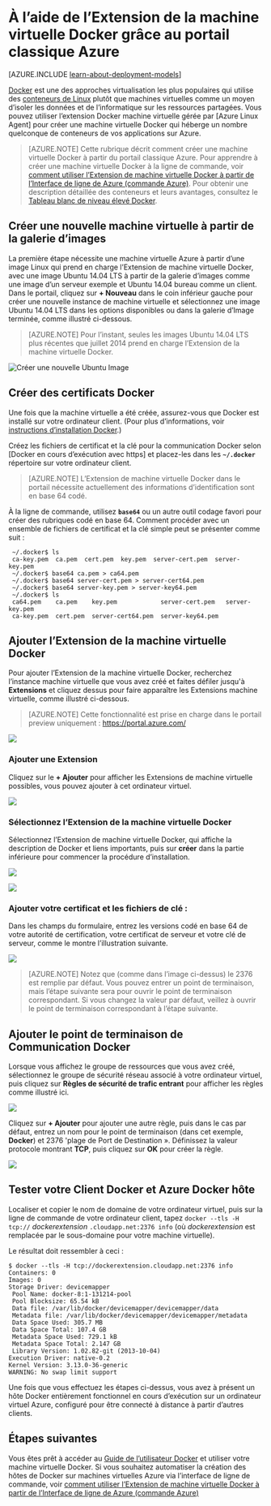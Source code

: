 <properties
    pageTitle="À l’aide de l’Extension Docker machine virtuelle pour Linux | Microsoft Azure"
    description="Décrit Docker et les extensions de Machines virtuelles Azure et comment créer des Machines virtuelles Azure qui sont des hôtes docker à l’aide de l’infrastructure du langage commun Azure dans le modèle de déploiement classique."
    services="virtual-machines-linux"
    documentationCenter=""
    authors="squillace"
    manager="timlt"
    editor="tysonn"
    tags="azure-service-management"/>

<tags
    ms.service="virtual-machines-linux"
    ms.devlang="multiple"
    ms.topic="article"
    ms.tgt_pltfrm="vm-linux"
    ms.workload="infrastructure-services"
    ms.date="05/27/2016"
    ms.author="rasquill"/>


# <a name="using-the-docker-vm-extension-with-the-azure-classic-portal"></a>À l’aide de l’Extension de la machine virtuelle Docker grâce au portail classique Azure

[AZURE.INCLUDE [learn-about-deployment-models](../../includes/learn-about-deployment-models-classic-include.md)]


[Docker](https://www.docker.com/) est une des approches virtualisation les plus populaires qui utilise des [conteneurs de Linux](http://en.wikipedia.org/wiki/LXC) plutôt que machines virtuelles comme un moyen d’isoler les données et de l’informatique sur les ressources partagées. Vous pouvez utiliser l’extension Docker machine virtuelle gérée par [Azure Linux Agent] pour créer une machine virtuelle Docker qui héberge un nombre quelconque de conteneurs de vos applications sur Azure.

> [AZURE.NOTE] Cette rubrique décrit comment créer une machine virtuelle Docker à partir du portail classique Azure. Pour apprendre à créer une machine virtuelle Docker à la ligne de commande, voir [comment utiliser l’Extension de machine virtuelle Docker à partir de l’Interface de ligne de Azure (commande Azure)]. Pour obtenir une description détaillée des conteneurs et leurs avantages, consultez le [Tableau blanc de niveau élevé Docker](http://channel9.msdn.com/Blogs/Regular-IT-Guy/Docker-High-Level-Whiteboard).

## <a name="create-a-new-vm-from-the-image-gallery"></a>Créer une nouvelle machine virtuelle à partir de la galerie d’images
La première étape nécessite une machine virtuelle Azure à partir d’une image Linux qui prend en charge l’Extension de machine virtuelle Docker, avec une image Ubuntu 14.04 LTS à partir de la galerie d’images comme une image d’un serveur exemple et Ubuntu 14.04 bureau comme un client. Dans le portail, cliquez sur **+ Nouveau** dans le coin inférieur gauche pour créer une nouvelle instance de machine virtuelle et sélectionnez une image Ubuntu 14.04 LTS dans les options disponibles ou dans la galerie d’Image terminée, comme illustré ci-dessous.

> [AZURE.NOTE] Pour l’instant, seules les images Ubuntu 14.04 LTS plus récentes que juillet 2014 prend en charge l’Extension de la machine virtuelle Docker.

![Créer une nouvelle Ubuntu Image](./media/virtual-machines-linux-classic-portal-use-docker/ChooseUbuntu.png)

## <a name="create-docker-certificates"></a>Créer des certificats Docker

Une fois que la machine virtuelle a été créée, assurez-vous que Docker est installé sur votre ordinateur client. (Pour plus d’informations, voir [instructions d’installation Docker](https://docs.docker.com/installation/#installation).)

Créez les fichiers de certificat et la clé pour la communication Docker selon [Docker en cours d’exécution avec https] et placez-les dans les **`~/.docker`** répertoire sur votre ordinateur client.

> [AZURE.NOTE] L’Extension de machine virtuelle Docker dans le portail nécessite actuellement des informations d’identification sont en base 64 codé.

À la ligne de commande, utilisez **`base64`** ou un autre outil codage favori pour créer des rubriques codé en base 64. Comment procéder avec un ensemble de fichiers de certificat et la clé simple peut se présenter comme suit :

```
 ~/.docker$ ls
 ca-key.pem  ca.pem  cert.pem  key.pem  server-cert.pem  server-key.pem
 ~/.docker$ base64 ca.pem > ca64.pem
 ~/.docker$ base64 server-cert.pem > server-cert64.pem
 ~/.docker$ base64 server-key.pem > server-key64.pem
 ~/.docker$ ls
 ca64.pem    ca.pem    key.pem            server-cert.pem   server-key.pem
 ca-key.pem  cert.pem  server-cert64.pem  server-key64.pem
```

## <a name="add-the-docker-vm-extension"></a>Ajouter l’Extension de la machine virtuelle Docker
Pour ajouter l’Extension de la machine virtuelle Docker, recherchez l’instance machine virtuelle que vous avez créé et faites défiler jusqu'à **Extensions** et cliquez dessus pour faire apparaître les Extensions machine virtuelle, comme illustré ci-dessous.
> [AZURE.NOTE] Cette fonctionnalité est prise en charge dans le portail preview uniquement : https://portal.azure.com/

![](./media/virtual-machines-linux-classic-portal-use-docker/ClickExtensions.png)
### <a name="add-an-extension"></a>Ajouter une Extension
Cliquez sur le **+ Ajouter** pour afficher les Extensions de machine virtuelle possibles, vous pouvez ajouter à cet ordinateur virtuel.

![](./media/virtual-machines-linux-classic-portal-use-docker/ClickAdd.png)
### <a name="select-the-docker-vm-extension"></a>Sélectionnez l’Extension de la machine virtuelle Docker
Sélectionnez l’Extension de machine virtuelle Docker, qui affiche la description de Docker et liens importants, puis sur **créer** dans la partie inférieure pour commencer la procédure d’installation.

![](./media/virtual-machines-linux-classic-portal-use-docker/ChooseDockerExtension.png)

![](./media/virtual-machines-linux-classic-portal-use-docker/CreateButtonFocus.png)
### <a name="add-your-certificate-and-key-files"></a>Ajouter votre certificat et les fichiers de clé :

Dans les champs du formulaire, entrez les versions codé en base 64 de votre autorité de certification, votre certificat de serveur et votre clé de serveur, comme le montre l’illustration suivante.

![](./media/virtual-machines-linux-classic-portal-use-docker/AddExtensionFormFilled.png)

> [AZURE.NOTE] Notez que (comme dans l’image ci-dessus) le 2376 est remplie par défaut. Vous pouvez entrer un point de terminaison, mais l’étape suivante sera pour ouvrir le point de terminaison correspondant. Si vous changez la valeur par défaut, veillez à ouvrir le point de terminaison correspondant à l’étape suivante.

## <a name="add-the-docker-communication-endpoint"></a>Ajouter le point de terminaison de Communication Docker
Lorsque vous affichez le groupe de ressources que vous avez créé, sélectionnez le groupe de sécurité réseau associé à votre ordinateur virtuel, puis cliquez sur **Règles de sécurité de trafic entrant** pour afficher les règles comme illustré ici.

![](./media/virtual-machines-linux-classic-portal-use-docker/AddingEndpoint.png)

Cliquez sur **+ Ajouter** pour ajouter une autre règle, puis dans le cas par défaut, entrez un nom pour le point de terminaison (dans cet exemple, **Docker**) et 2376 'plage de Port de Destination ». Définissez la valeur protocole montrant **TCP**, puis cliquez sur **OK** pour créer la règle.

![](./media/virtual-machines-linux-classic-portal-use-docker/AddEndpointFormFilledOut.png)


## <a name="test-your-docker-client-and-azure-docker-host"></a>Tester votre Client Docker et Azure Docker hôte
Localiser et copier le nom de domaine de votre ordinateur virtuel, puis sur la ligne de commande de votre ordinateur client, tapez `docker --tls -H tcp://` *dockerextension* `.cloudapp.net:2376 info` (où *dockerextension* est remplacée par le sous-domaine pour votre machine virtuelle).

Le résultat doit ressembler à ceci :

```
$ docker --tls -H tcp://dockerextension.cloudapp.net:2376 info
Containers: 0
Images: 0
Storage Driver: devicemapper
 Pool Name: docker-8:1-131214-pool
 Pool Blocksize: 65.54 kB
 Data file: /var/lib/docker/devicemapper/devicemapper/data
 Metadata file: /var/lib/docker/devicemapper/devicemapper/metadata
 Data Space Used: 305.7 MB
 Data Space Total: 107.4 GB
 Metadata Space Used: 729.1 kB
 Metadata Space Total: 2.147 GB
 Library Version: 1.02.82-git (2013-10-04)
Execution Driver: native-0.2
Kernel Version: 3.13.0-36-generic
WARNING: No swap limit support
```

Une fois que vous effectuez les étapes ci-dessus, vous avez à présent un hôte Docker entièrement fonctionnel en cours d’exécution sur un ordinateur virtuel Azure, configuré pour être connecté à distance à partir d’autres clients.

<!--Every topic should have next steps and links to the next logical set of content to keep the customer engaged-->
## <a name="next-steps"></a>Étapes suivantes

Vous êtes prêt à accéder au [Guide de l’utilisateur Docker] et utiliser votre machine virtuelle Docker. Si vous souhaitez automatiser la création des hôtes de Docker sur machines virtuelles Azure via l’interface de ligne de commande, voir [comment utiliser l’Extension de machine virtuelle Docker à partir de l’Interface de ligne de Azure (commande Azure)]

<!--Anchors-->
[Create a new VM from the Image Gallery]: #createvm
[Create Docker Certificates]: #dockercerts
[Add the Docker VM Extension]: #adddockerextension
[Test Docker Client and Azure Docker Host]: #testclientandserver
[Next steps]: #next-steps

<!--Image references-->
[StartingPoint]: ./media/StartingPoint.png
[StartingPoint]: ./media/StartingPoint.png
[StartingPoint]: ./media/StartingPoint.png
[StartingPoint]: ./media/StartingPoint.png
[StartingPoint]: ./media/StartingPoint.png
[StartingPoint]: ./media/StartingPoint.png
[StartingPoint]: ./media/StartingPoint.png
[StartingPoint]: ./media/StartingPoint.png
[6]: ./media/markdown-template-for-new-articles/pretty49.png
[7]: ./media/markdown-template-for-new-articles/channel-9.png


<!--Link references-->
[Comment utiliser l’Extension de machine virtuelle Docker à partir de l’Interface de ligne de Azure (commande Azure)]: http://azure.microsoft.com/documentation/articles/virtual-machines-docker-with-xplat-cli/
[Agent de Linux Azure]: virtual-machines-linux-agent-user-guide.md
[Link 3 to another azure.microsoft.com documentation topic]: ../storage-whatis-account.md

[En cours d’exécution Docker avec https]: http://docs.docker.com/articles/https/
[Guide de l’utilisateur docker]: https://docs.docker.com/userguide/
